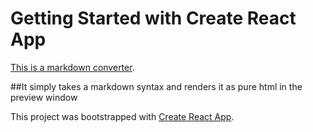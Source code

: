 # Getting Started with Create React App


[This is a markdown converter](https://bestbynature.github.io/converter). 

##It simply takes a markdown syntax and renders it as pure html in the preview window




This project was bootstrapped with [Create React App](https://github.com/facebook/create-react-app).


